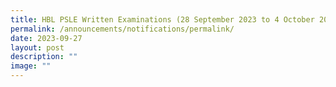 ```yaml
---
title: HBL PSLE Written Examinations (28 September 2023 to 4 October 2023)
permalink: /announcements/notifications/permalink/
date: 2023-09-27
layout: post
description: ""
image: ""
---
```

